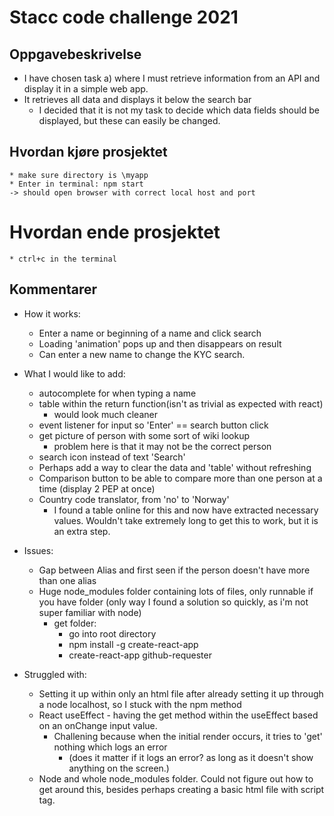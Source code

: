 # Stacc code challenge 2021

## Oppgavebeskrivelse
* I have chosen task a) where I must retrieve information from an API and display it in a simple web app.
* It retrieves all data and displays it below the search bar
    - I decided that it is not my task to decide which data fields should be displayed, but these can easily be changed.

## Hvordan kjøre prosjektet
    * make sure directory is \myapp
    * Enter in terminal: npm start
    -> should open browser with correct local host and port
# Hvordan ende prosjektet
    * ctrl+c in the terminal


## Kommentarer
- How it works:
    * Enter a name or beginning of a name and click search
    * Loading 'animation' pops up and then disappears on result
    * Can enter a new name to change the KYC search.
- What I would like to add:
    * autocomplete for when typing a name
    * table within the return function(isn't as trivial as expected with react)
        - would look much cleaner
    * event listener for input so 'Enter' == search button click
    * get picture of person with some sort of wiki lookup
        - problem here is that it may not be the correct person
    * search icon instead of text 'Search'
    * Perhaps add a way to clear the data and 'table' without refreshing
    * Comparison button to be able to compare more than one person at a time (display 2 PEP at once)
    * Country code translator, from 'no' to 'Norway'
        - I found a table online for this and now have extracted necessary values. Wouldn't take extremely long to get this to work, but it is an extra step.

- Issues:
    * Gap between Alias and first seen if the person doesn't have more than one alias
    * Huge node_modules folder containing lots of files, only runnable if you have folder (only way I found a solution so quickly, as i'm not super familiar with node)
        - get folder:
            * go into root directory
            * npm install -g create-react-app
            * create-react-app github-requester

- Struggled with:
    * Setting it up within only an html file after already setting it up through a node localhost, so I stuck with the npm method
    * React useEffect - having the get method within the useEffect based on an onChange input value.
        - Challening because when the initial render occurs, it tries to 'get' nothing which logs an error
            - (does it matter if it logs an error? as long as it doesn't show anything on the screen.)
    * Node and whole node_modules folder. Could not figure out how to get around this, besides perhaps creating a basic html file with script tag.
